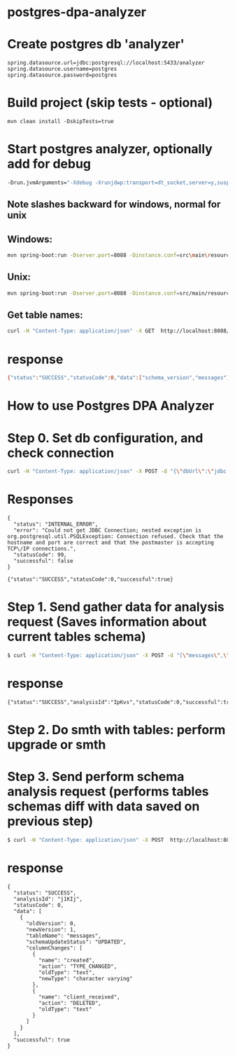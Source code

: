 # postgres-dpa-analyzer
# Create postgres db 'analyzer'
```
spring.datasource.url=jdbc:postgresql://localhost:5433/analyzer
spring.datasource.username=postgres
spring.datasource.password=postgres
```

# Build project (skip tests - optional)
```
mvn clean install -DskipTests=true
```

# Start postgres analyzer, optionally add for debug
```bash
-Drun.jvmArguments="-Xdebug -Xrunjdwp:transport=dt_socket,server=y,suspend=n,address=5005"
```
## Note slashes backward for windows, normal for unix
## Windows:
```bash
mvn spring-boot:run -Dserver.port=8088 -Dinstance.conf=src\main\resources\application.properties -Dlog4j.configuration=file:conf\log4j.properties
```
## Unix:
```bash
mvn spring-boot:run -Dserver.port=8088 -Dinstance.conf=src/main/resources/application.properties -Dlog4j.configuration=file:conf/log4j.properties
```
## Get table names:
```bash
curl -H "Content-Type: application/json" -X GET  http://localhost:8088/api/v1/getTables?schema=public
```
# response
```bash
{"status":"SUCCESS","statusCode":0,"data":["schema_version","messages"],"successful":true}
```
# How to use Postgres DPA Analyzer
# Step 0. Set db configuration, and check connection
```bash
curl -H "Content-Type: application/json" -X POST -d "{\"dbUrl\":\"jdbc:postgresql://localhost:5432/messages\",\"username\":\"postgres\",\"password\":\"postgres\",\"schemaName\":\"public\"}" http://localhost:8088/api/v1/connectToDB
```
# Responses
```
{
  "status": "INTERNAL_ERROR",
  "error": "Could not get JDBC Connection; nested exception is org.postgresql.util.PSQLException: Connection refused. Check that the hostname and port are correct and that the postmaster is accepting TCP\/IP connections.",
  "statusCode": 99,
  "successful": false
}
```
```
{"status":"SUCCESS","statusCode":0,"successful":true}
```
# Step 1. Send gather data for analysis request (Saves information about current tables schema)
```bash
$ curl -H "Content-Type: application/json" -X POST -d "[\"messages\",\"tableName2\"]" http://localhost:8088/api/v1/gatherDataForAnalysis
```
# response
```
{"status":"SUCCESS","analysisId":"IpKvs","statusCode":0,"successful":true}
```
# Step 2. Do smth with tables: perform upgrade or smth
# Step 3. Send perform schema analysis request (performs tables schemas diff with data saved on previous step)
```bash
$ curl -H "Content-Type: application/json" -X POST  http://localhost:8088/api/v1/analyze?analysisId=AiGeJ
```
# response
```
{
  "status": "SUCCESS",
  "analysisId": "j1KIj",
  "statusCode": 0,
  "data": [
    {
      "oldVersion": 0,
      "newVersion": 1,
      "tableName": "messages",
      "schemaUpdateStatus": "UPDATED",
      "columnChanges": [
        {
          "name": "created",
          "action": "TYPE_CHANGED",
          "oldType": "text",
          "newType": "character varying"
        },
        {
          "name": "client_received",
          "action": "DELETED",
          "oldType": "text"
        }
      ]
    }
  ],
  "successful": true
}
```
